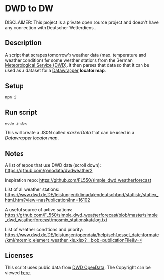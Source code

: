 # DWD to DW

DISCLAIMER: This project is a private open source project and doesn't have any connection with Deutscher Wetterdienst.

## Description

A script that scrapes tomorrow's weather data (max. temperature and weather condition) for some weather stations from the [German Meteorological Service (DWD)](https://dwd.de/). It then parses that data so that it can be used as a dataset for a [Datawrapper](datawrapper.de/) **locator map**.

## Setup

    npm i

## Run script

    node index

This will create a JSON called *markerData* that can be used in a *Datawrapper locator map*.

## Notes

A list of repos that use DWD data (scroll down): https://github.com/panodata/dwdweather2

Inspiration repo: https://github.com/FL550/simple_dwd_weatherforecast

List of all weather stations:
https://www.dwd.de/DE/leistungen/klimadatendeutschland/statliste/statlex_html.html?view=nasPublication&nn=16102

A useful source of active sations: 
https://github.com/FL550/simple_dwd_weatherforecast/blob/master/simple_dwd_weatherforecast/mosmix_stationskatalog.txt

List of weather conditions and priority:
https://www.dwd.de/DE/leistungen/opendata/help/schluessel_datenformate/kml/mosmix_element_weather_xls.xlsx?__blob=publicationFile&v=4

## Licenses

This script uses public data from [DWD OpenData](https://www.dwd.de/DE/leistungen/opendata/opendata.html). The Copyright can be viewed [here](https://www.dwd.de/DE/service/copyright/copyright_node.html).

